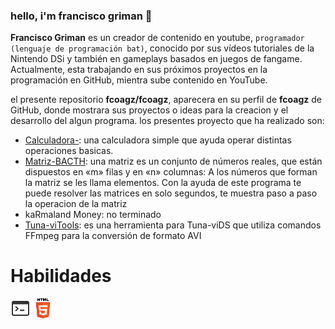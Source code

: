 ### hello, i'm francisco griman 👋

**Francisco Griman** es un creador de contenido en youtube, `programador (lenguaje de programación bat)`, conocido por sus vídeos tutoriales de la Nintendo DSi y también en gameplays basados en juegos de fangame.
Actualmente, esta trabajando en sus próximos proyectos en la programación en GitHub, mientra sube contenido en YouTube.

el presente repositorio **fcoagz/fcoagz**, aparecera en su perfil de **fcoagz** de GitHub, donde mostrara sus proyectos o ideas para la creacion y el desarrollo del algun programa.
los presentes proyecto que ha realizado son:

- [Calculadora-](https://github.com/fcoagz/Calculadora-): una calculadora simple que ayuda operar distintas operaciones basicas.
- [Matriz-BACTH](https://github.com/fcoagz/Matriz-BACTH): una matriz es un conjunto de números reales, que están dispuestos en «m» filas y en «n» columnas: A los números que forman la matriz se les llama elementos. Con la ayuda de este programa te puede resolver las matrices en solo segundos, te muestra paso a paso la operacion de la matriz
- kaRmaland Money: no terminado
- [Tuna-viTools](https://github.com/fcoagz/Tuna-viTools): es una herramienta para Tuna-viDS que utiliza comandos FFmpeg para la conversión de formato AVI

# Habilidades
<img src="/imagen/bat32.png" alt="Batch"/> <img src="/imagen/html32.png" alt="Html"/>
